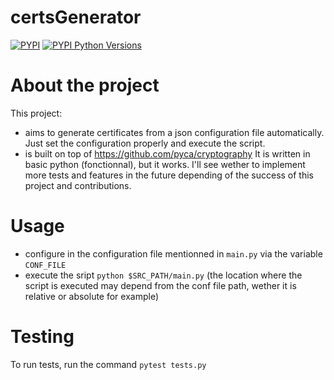# certsGenerator
[![PYPI](https://img.shields.io/pypi/v/certsGenerator.svg)](https://pypi.org/project/certsGenerator/)
[![PYPI Python Versions](https://img.shields.io/pypi/pyversions/certsGenerator.svg)](https://pypi.org/project/certsGenerator/)
# About the project
This project:
 - aims to generate certificates from a json configuration file automatically. Just set the configuration properly and execute the script.
 - is built on top of https://github.com/pyca/cryptography
It is written in basic python (fonctionnal), but it works. I'll see wether to implement more tests and features in the future depending of the success of this project and contributions.
# Usage
 - configure in the configuration file mentionned in `main.py` via the variable `CONF_FILE`
 - execute the sript `python $SRC_PATH/main.py` (the location where the script is executed may depend from the conf file path, wether it is relative or absolute for example)

 # Testing
To run tests, run the command `pytest tests.py`